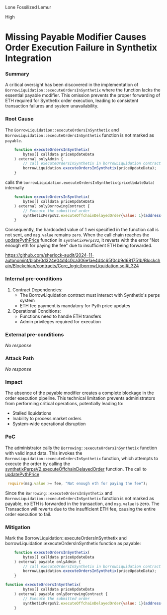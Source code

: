 Lone Fossilized Lemur

High

# Missing Payable Modifier Causes Order Execution Failure in Synthetix Integration

### Summary

A critical oversight has been discovered in the implementation of `BorrowLiquidation::executeOrdersInSynthetix` where the function lacks the essential payable modifier. This omission prevents the proper forwarding of ETH required for Synthetix order execution, leading to consistent transaction failures and system unavailability.

### Root Cause

The `BorrowLiquidation::executeOrdersInSynthetix` and `BorrowLiquidation::executeOrdersInSynthetix` function is not marked as `payable`.
```javascript
    function executeOrdersInSynthetix(
        bytes[] calldata priceUpdateData
    ) external onlyAdmin {
        // call executeOrdersInSynthetix in borrowLiquidation contract
        borrowLiquidation.executeOrdersInSynthetix(priceUpdateData);
    }
``` 
calls the  `borrowLiquidation.executeOrdersInSynthetix(priceUpdateData)` internally
```javascript
    function executeOrdersInSynthetix(
        bytes[] calldata priceUpdateData
    ) external onlyBorrowingContract {
        // Execute the submitted order
        synthetixPerpsV2.executeOffchainDelayedOrder{value: 1}(address(this), priceUpdateData);
    }
```
Consequently, the hardcoded value of 1 wei specified in the function call is not sent, and `msg.value` remains `zero`. When the call chain reaches the [updatePythPrice](https://github.com/Synthetixio/synthetix/blob/de2b994cc8064301288e7619042287cddb7c6753/contracts/PerpsV2ExchangeRate.sol#L95) function in `synthetixPerpsV2`, it reverts with the error "Not enough eth for paying the fee" due to insufficient ETH being forwarded.

https://github.com/sherlock-audit/2024-11-autonomint/blob/0d324e04d4c0ca306e1ae4d4c65f0cb9d681751b/Blockchain/Blockchian/contracts/Core_logic/borrowLiquidation.sol#L324

### Internal pre-conditions

1. Contract Dependencies:
   - The BorrowLiquidation contract must interact with Synthetix's perps system
   - ETH fee payment is mandatory for Pyth price updates
2. Operational Conditions:
   - Functions need to handle ETH transfers
   - Admin privileges required for execution

### External pre-conditions

_No response_

### Attack Path

_No response_

### Impact

The absence of the payable modifier creates a complete blockage in the order execution pipeline. This technical limitation prevents administrators from performing critical operations, potentially leading to:
- Stalled liquidations
- Inability to process market orders
- System-wide operational disruption

### PoC

The administrator calls the `Borrowing::executeOrdersInSynthetix` function with valid input data.
This invokes the `BorrowLiquidation::executeOrdersInSynthetix` function, which attempts to execute the order by calling the [synthetixPerpsV2.executeOffchainDelayedOrder](https://github.com/Synthetixio/synthetix/blob/de2b994cc8064301288e7619042287cddb7c6753/contracts/PerpsV2MarketDelayedExecution.sol#L114 ) function.
The call to [updatePythPrice](https://github.com/Synthetixio/synthetix/blob/de2b994cc8064301288e7619042287cddb7c6753/contracts/PerpsV2ExchangeRate.sol#L95)
```javascript
 require(msg.value >= fee, "Not enough eth for paying the fee");
```
Since the `Borrowing::executeOrdersInSynthetix` and `BorrowLiquidation::executeOrdersInSynthetix` function is not marked as payable, no ETH is forwarded in the transaction, and `msg.value` is zero.
The Transaction will reverts due to the insufficient ETH fee, causing the entire order execution to fail.


### Mitigation

Mark the BorrowLiquidation::executeOrdersInSynthetix and borrowLiquidation::executeOrdersInSynthetix function as payable:

```javascript
    function executeOrdersInSynthetix(
        bytes[] calldata priceUpdateData
    ) external payable onlyAdmin {
        // call executeOrdersInSynthetix in borrowLiquidation contract
        borrowLiquidation.executeOrdersInSynthetix(priceUpdateData);
    }
```
```javascript
function executeOrdersInSynthetix(
        bytes[] calldata priceUpdateData
    ) external payable onlyBorrowingContract {
        // Execute the submitted order
        synthetixPerpsV2.executeOffchainDelayedOrder{value: 1}(address(this), priceUpdateData);
    }
```